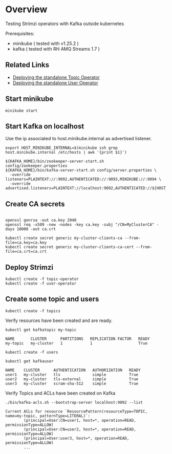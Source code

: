 
# Overview

Testing Strimzi operators with Kafka outside kubernetes


Prerequisites:

- minikube ( tested with v1.25.2 )
- kafka ( tested with RH AMQ Streams 1.7 )

## Related Links

- [Deploying the standalone Topic Operator](https://strimzi.io/docs/operators/latest/deploying.html#deploying-the-topic-operator-standalone-str)
- [Deploying the standalone User Operator](https://strimzi.io/docs/operators/latest/deploying.html#deploying-the-user-operator-standalone-str)

## Start minikube

```
minikube start
```

## Start Kafka on localhost

Use the ip associated to host.minikube.internal as advertised listener.

```
export HOST_MINIKUBE_INTERNAL=$(minikube ssh grep host.minikube.internal /etc/hosts | awk '{print $1}')

${KAFKA_HOME}/bin/zookeeper-server-start.sh config/zookeeper.properties
${KAFKA_HOME}/bin/kafka-server-start.sh config/server.properties \
  -override listeners=PLAINTEXT://:9092,AUTHENTICATED://:9093,MINIKUBE://:9094 \
  -override advertised.listeners=PLAINTEXT://localhost:9092,AUTHENTICATED://${HOST_MINIKUBE_INTERNAL}:9093,MINIKUBE://${HOST_MINIKUBE_INTERNAL}:9094
```


## Create CA secrets

```

openssl genrsa -out ca.key 2048
openssl req -x509 -new -nodes -key ca.key -subj "/CN=MyClusterCA" -days 10000 -out ca.crt

kubectl create secret generic my-cluster-clients-ca --from-file=ca.key=ca.key
kubectl create secret generic my-cluster-clients-ca-cert --from-file=ca.crt=ca.crt
```

## Deploy Strimzi


```
kubectl create -f topic-operator
kubectl create -f user-operator
```

## Create some topic and users

```
kubectl create -f topics
```

Verify resources have been created and are ready.

```
kubectl get kafkatopic my-topic

NAME       CLUSTER      PARTITIONS   REPLICATION FACTOR   READY
my-topic   my-cluster   1            1                    True
```

```
kubectl create -f users
```

```
kubectl get kafkauser

NAME    CLUSTER      AUTHENTICATION   AUTHORIZATION   READY
user1   my-cluster   tls              simple          True
user2   my-cluster   tls-external     simple          True
user3   my-cluster   scram-sha-512    simple          True
```


Verify Topics and ACLs have been created on Kafka

```
./bin/kafka-acls.sh --bootstrap-server localhost:9092 --list

Current ACLs for resource `ResourcePattern(resourceType=TOPIC, name=my-topic, patternType=LITERAL)`:
        (principal=User:CN=user1, host=*, operation=READ, permissionType=ALLOW)
        (principal=User:CN=user2, host=*, operation=READ, permissionType=ALLOW)
        (principal=User:user3, host=*, operation=READ, permissionType=ALLOW)
        ...
```
